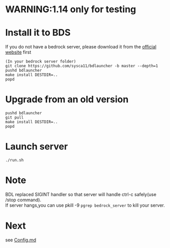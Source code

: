 # WARNING:1.14 only for testing
# Install it to BDS
If you do not have a bedrock server, please download it from the [official website](https://www.minecraft.net/download/server/bedrock/) first
```
(In your bedrock server folder)
git clone https://github.com/sysca11/bdlauncher -b master --depth=1
pushd bdlauncher
make install DESTDIR=..
popd
```
# Upgrade from an old version
```
pushd bdlauncher
git pull
make install DESTDIR=..
popd
```
# Launch server
`./run.sh`
# Note
BDL replaced SIGINT handler so that server will handle ctrl-c safely(use /stop command).  
If server hangs,you can use pkill -9 `pgrep bedrock_server` to kill your server.
# Next
see [Config.md](https://github.com/Sysca11/bdlauncher/blob/master/docs/Config.md)